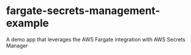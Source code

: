 # fargate-secrets-management-example
A demo app that leverages the AWS Fargate integration with AWS Secrets Manager
